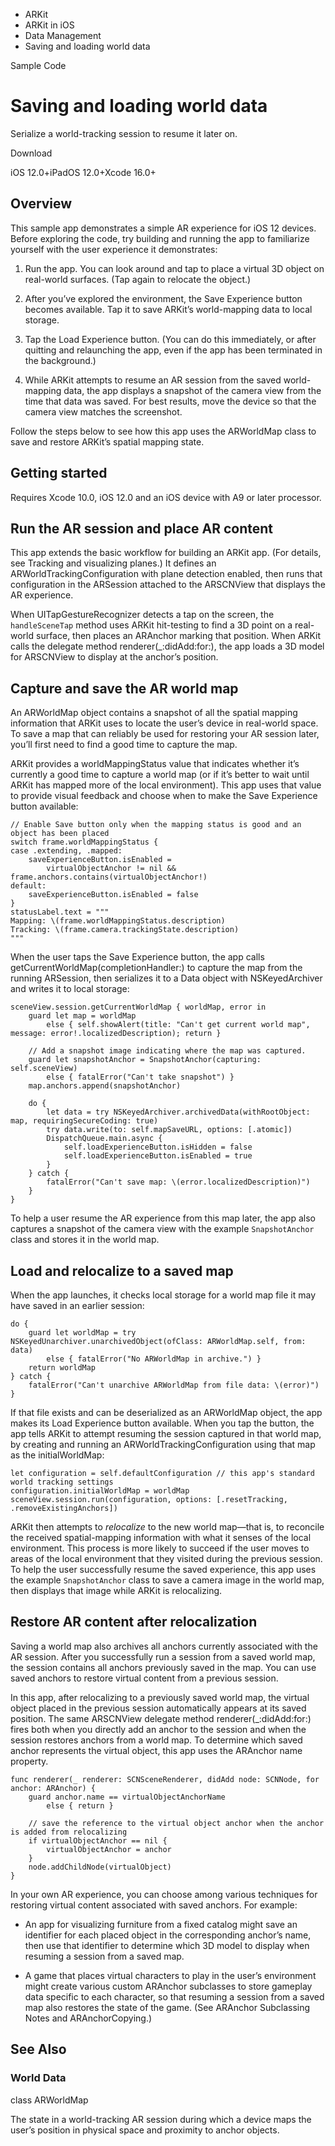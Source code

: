 

- ARKit
- ARKit in iOS
- Data Management
-  Saving and loading world data 

Sample Code

# Saving and loading world data

Serialize a world-tracking session to resume it later on.

Download

iOS 12.0+iPadOS 12.0+Xcode 16.0+

## Overview

This sample app demonstrates a simple AR experience for iOS 12 devices. Before exploring the code, try building and running the app to familiarize yourself with the user experience it demonstrates:

1.  Run the app. You can look around and tap to place a virtual 3D object on real-world surfaces. (Tap again to relocate the object.)

2.  After you’ve explored the environment, the Save Experience button becomes available. Tap it to save ARKit’s world-mapping data to local storage.

3.  Tap the Load Experience button. (You can do this immediately, or after quitting and relaunching the app, even if the app has been terminated in the background.)

4.  While ARKit attempts to resume an AR session from the saved world-mapping data, the app displays a snapshot of the camera view from the time that data was saved. For best results, move the device so that the camera view matches the screenshot.

Follow the steps below to see how this app uses the ARWorldMap class to save and restore ARKit’s spatial mapping state.

## Getting started

Requires Xcode 10.0, iOS 12.0 and an iOS device with A9 or later processor.

## Run the AR session and place AR content

This app extends the basic workflow for building an ARKit app. (For details, see Tracking and visualizing planes.) It defines an ARWorldTrackingConfiguration with plane detection enabled, then runs that configuration in the ARSession attached to the ARSCNView that displays the AR experience.

When UITapGestureRecognizer detects a tap on the screen, the `handleSceneTap` method uses ARKit hit-testing to find a 3D point on a real-world surface, then places an ARAnchor marking that position. When ARKit calls the delegate method renderer(_:didAdd:for:), the app loads a 3D model for ARSCNView to display at the anchor’s position.

## Capture and save the AR world map

An ARWorldMap object contains a snapshot of all the spatial mapping information that ARKit uses to locate the user’s device in real-world space. To save a map that can reliably be used for restoring your AR session later, you’ll first need to find a good time to capture the map.

ARKit provides a worldMappingStatus value that indicates whether it’s currently a good time to capture a world map (or if it’s better to wait until ARKit has mapped more of the local environment). This app uses that value to provide visual feedback and choose when to make the Save Experience button available:

```
// Enable Save button only when the mapping status is good and an object has been placed
switch frame.worldMappingStatus {
case .extending, .mapped:
    saveExperienceButton.isEnabled =
        virtualObjectAnchor != nil && frame.anchors.contains(virtualObjectAnchor!)
default:
    saveExperienceButton.isEnabled = false
}
statusLabel.text = """
Mapping: \(frame.worldMappingStatus.description)
Tracking: \(frame.camera.trackingState.description)
"""
```

When the user taps the Save Experience button, the app calls getCurrentWorldMap(completionHandler:) to capture the map from the running ARSession, then serializes it to a Data object with NSKeyedArchiver and writes it to local storage:

```
sceneView.session.getCurrentWorldMap { worldMap, error in
    guard let map = worldMap
        else { self.showAlert(title: "Can't get current world map", message: error!.localizedDescription); return }

    // Add a snapshot image indicating where the map was captured.
    guard let snapshotAnchor = SnapshotAnchor(capturing: self.sceneView)
        else { fatalError("Can't take snapshot") }
    map.anchors.append(snapshotAnchor)

    do {
        let data = try NSKeyedArchiver.archivedData(withRootObject: map, requiringSecureCoding: true)
        try data.write(to: self.mapSaveURL, options: [.atomic])
        DispatchQueue.main.async {
            self.loadExperienceButton.isHidden = false
            self.loadExperienceButton.isEnabled = true
        }
    } catch {
        fatalError("Can't save map: \(error.localizedDescription)")
    }
}
```

To help a user resume the AR experience from this map later, the app also captures a snapshot of the camera view with the example `SnapshotAnchor` class and stores it in the world map.

## Load and relocalize to a saved map

When the app launches, it checks local storage for a world map file it may have saved in an earlier session:

```
do {
    guard let worldMap = try NSKeyedUnarchiver.unarchivedObject(ofClass: ARWorldMap.self, from: data)
        else { fatalError("No ARWorldMap in archive.") }
    return worldMap
} catch {
    fatalError("Can't unarchive ARWorldMap from file data: \(error)")
}
```

If that file exists and can be deserialized as an ARWorldMap object, the app makes its Load Experience button available. When you tap the button, the app tells ARKit to attempt resuming the session captured in that world map, by creating and running an ARWorldTrackingConfiguration using that map as the initialWorldMap:

```
let configuration = self.defaultConfiguration // this app's standard world tracking settings
configuration.initialWorldMap = worldMap
sceneView.session.run(configuration, options: [.resetTracking, .removeExistingAnchors])
```

ARKit then attempts to *relocalize* to the new world map—that is, to reconcile the received spatial-mapping information with what it senses of the local environment. This process is more likely to succeed if the user moves to areas of the local environment that they visited during the previous session. To help the user successfully resume the saved experience, this app uses the example `SnapshotAnchor` class to save a camera image in the world map, then displays that image while ARKit is relocalizing.

## Restore AR content after relocalization

Saving a world map also archives all anchors currently associated with the AR session. After you successfully run a session from a saved world map, the session contains all anchors previously saved in the map. You can use saved anchors to restore virtual content from a previous session.

In this app, after relocalizing to a previously saved world map, the virtual object placed in the previous session automatically appears at its saved position. The same ARSCNView delegate method renderer(_:didAdd:for:) fires both when you directly add an anchor to the session and when the session restores anchors from a world map. To determine which saved anchor represents the virtual object, this app uses the ARAnchor name property.

```
func renderer(_ renderer: SCNSceneRenderer, didAdd node: SCNNode, for anchor: ARAnchor) {
    guard anchor.name == virtualObjectAnchorName
        else { return }

    // save the reference to the virtual object anchor when the anchor is added from relocalizing
    if virtualObjectAnchor == nil {
        virtualObjectAnchor = anchor
    }
    node.addChildNode(virtualObject)
}
```

In your own AR experience, you can choose among various techniques for restoring virtual content associated with saved anchors. For example:

- An app for visualizing furniture from a fixed catalog might save an identifier for each placed object in the corresponding anchor’s name, then use that identifier to determine which 3D model to display when resuming a session from a saved map.

- A game that places virtual characters to play in the user’s environment might create various custom ARAnchor subclasses to store gameplay data specific to each character, so that resuming a session from a saved map also restores the state of the game. (See ARAnchor Subclassing Notes and ARAnchorCopying.)

## See Also

### World Data

class ARWorldMap

The state in a world-tracking AR session during which a device maps the user’s position in physical space and proximity to anchor objects.

